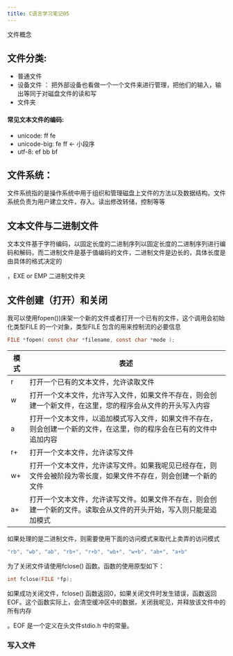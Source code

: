 ```yaml
---
title: C语言学习笔记05
---
```

文件概念

<!--more-->

## 文件分类:

+ 普通文件
+ 设备文件 ： 把外部设备也看做一个一个文件来进行管理，把他们的输入，输出等同于对磁盘文件的读和写
+ 文件夹

#### 常见文本文件的编码:

* unicode: ff fe
* unicode-big: fe ff      <- 小段序
* utf-8: ef bb bf

## 文件系统：

文件系统指的是操作系统中用于组织和管理磁盘上文件的方法以及数据结构。文件系统负责为用户建立文件，存入。读出修改转储，控制等等

## 文本文件与二进制文件

文本文件基于字符编码，以固定长度的二进制序列以固定长度的二进制序列进行编码和解码，而二进制文件是基于值编码的文件，二进制文件是边长的，具体长度是由具体的格式决定的

，EXE or EMP 二进制文件夹

## 文件创建（打开）和关闭

我可以使用fopen())床架一个新的文件或者打开一个已有的文件，这个调用会初始化类型FILE 的一个对象，类型FILE 包含的用来控制流的必要信息

```c
FILE *fopen( const char *filename, const char *mode );

```

| 模式 | 表述                                                                                                                 |
| ---- | -------------------------------------------------------------------------------------------------------------------- |
| r    | 打开一个已有的文本文件，允许读取文件                                                                                 |
| w    | 打开一个文本文件，允许写入文件，如果文件不存在，则会创建一个新文件，在这里，您的程序会从文件的开头写入内容           |
| a    | 打开一个文本文件，以追加模式写入文件，如果文件不存在，则会创建一个新的文件，在这里，你的程序会在已有的文件中追加内容 |
| r+   | 打开一个文本文件，允许读写文件                                                                                       |
| w+   | 打开一个文本文件，允许读写文件。如果我呢见已经存在，则文件会被阶段为零长度，如果文件不存在，则会创建一个新的文件     |
| a+   | 打开一个文本文件，允许读写文件。如果文件不存在，则会创建一个新的文件。读取会从文件的开头开始，写入则只能是追加模式   |

如果处理的是二进制文件，则需要使用下面的访问模式来取代上卖弄的访问模式

```c
"rb", "wb", "ab", "rb+", "r+b", "wb+", "w+b", "ab+", "a+b"
```

为了关闭文件请使用fclose() 函数。函数的使用原型如下：

```c
int fclose(FILE *fp);
```

如果成功关闭文件，fclose() 函数返回0，如果关闭文件时发生错误，函数返回EOF。这个函数实际上，会清空缓冲区中的数据，关闭我呢见，并释放该文件中的所有内存

。EOF 是一个定义在头文件stdio.h 中的常量。

### 写入文件
